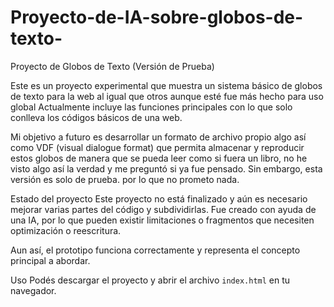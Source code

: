 # Proyecto-de-IA-sobre-globos-de-texto-
Proyecto de Globos de Texto (Versión de Prueba)

Este es un proyecto experimental que muestra un sistema básico de globos de texto para la web al igual que otros aunque esté fue más hecho para uso global
Actualmente incluye las funciones principales con lo que solo conlleva los códigos básicos de una web.

Mi objetivo a futuro es desarrollar un formato de archivo propio algo así como VDF (visual dialogue format) que permita almacenar y reproducir estos globos de manera que se pueda leer como si fuera un libro, no he visto algo así la verdad y me preguntó si ya fue pensado. Sin embargo, esta versión es solo de prueba.
por lo que no prometo nada.

Estado del proyecto
Este proyecto  no está finalizado y aún es necesario mejorar varias partes del código y subdividirlas. Fue creado con ayuda de una IA, por lo que pueden existir limitaciones o fragmentos que necesiten optimización o reescritura.

Aun así, el prototipo funciona correctamente y representa el concepto principal a abordar.


Uso
Podés descargar el proyecto y abrir el archivo `index.html` en tu navegador.
